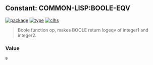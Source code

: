 ## Constant: COMMON-LISP:BOOLE-EQV
[![package](https://img.shields.io/badge/Package-COMMON--LISP-5f9ea0.svg?style=social&colorA=999999)](../) [![type](https://img.shields.io/badge/Type-Constant-5f9ea0.svg?style=social&colorA=999999)](../#constant) [![clhs](https://img.shields.io/badge/CLHS-BOOLE--EQV-5f9ea0.svg?style=social&colorA=999999)](http://www.lispworks.com/documentation/HyperSpec/Body/v_b_1_b.htm) 

> Boole function op, makes BOOLE return logeqv of integer1 and integer2.

### Value
```
9
```
